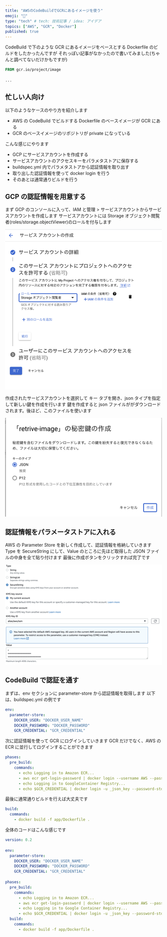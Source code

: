 ```yaml
---
title: "AWSのCodeBuildでGCRにあるイメージを使う"
emoji: "👏"
type: "tech" # tech: 技術記事 / idea: アイデア
topics: ["AWS", "GCR", "Docker"]
published: true
---
```


CodeBuild で下のような GCR にあるイメージをベースとする Dockerfile のビルドをしたかったんですが
それっぽい記事がなかったので書いてみました(ちゃんと調べてないだけかもですが)

```dockerfile
FROM gcr.io/project/image

...

```

## 忙しい人向け

以下のようなケースのやり方を紹介します

- AWS の CodeBuild でビルドする Dockerfile のベースイメージが GCR にある
- GCR のベースイメージのリポジトリが private になっている

こんな感じにやります

- GCP にサービスアカウントを作成する
- サービスアカウントのアクセスキーをパラメタストアに保存する
- buildspec.yml 内でパラメタストアから認証情報を取り出す
- 取り出した認証情報を使って docker login を行う
- そのあとは通常通りビルドを行う

## GCP の認証情報を用意する

まず GCP のコンソールに入って、IAM と管理 > サービスアカウントからサービスアカウントを作成します
サービスアカウントには Storage オブジェクト閲覧者(roles/storage.objectViewer)のロールを付与します

![](/images/aws-build-from-gcr/service-account.png)

作成されたサービスアカウントを選択して キー タブを開き、json タイプを指定して新しい鍵を作成を行います
鍵を作成すると json ファイルががダウンロードされます。後ほど、このファイルを使います

![](/images/aws-build-from-gcr/generate-key.png)

## 認証情報をパラメータストアに入れる

AWS の Parameter Store を新しく作成して、認証情報を格納していきます
Type を SecureString にして、Value のところに先ほど取得した JSON ファイルの中身を全て貼り付けます
最後に作成ボタンをクリックすれば完了です

![](/images/aws-build-from-gcr/store-parameter-store.png)

## CodeBuild で認証を通す

まずは、env セクションに parameter-store から認証情報を取得します
以下は、buildspec.yml の例です

```yaml
env:
  parameter-store:
    DOCKER_USER: "DOCKER_USER_NAME"
    DOCKER_PASSWORD: "DOCKER_PASSWORD"
    GCR_CREDENTIAL: "GCR_CREDENTIAL"
```

次に認証情報を使って GCR にログインしていきます
GCR だけでなく、AWS の ECR に並行してログインすることができます

```yaml
phases:
  pre_build:
    commands:
      - echo Logging in to Amazon ECR...
      - aws ecr get-login-password | docker login --username AWS --password-stdin $AWS_ACCOUNT_ID.dkr.ecr.$AWS_DEFAULT_REGION.amazonaws.com
      - echo Logging in to GoogleContainer Registry...
      - echo $GCR_CREDENTIAL | docker login -u _json_key --password-stdin https://gcr.io
```

最後に通常通りビルドを行えば大丈夫です

```yaml
build:
  commands:
    - docker build -f app/Dockerfile .
```

全体のコードはこんな感じです

```yaml
version: 0.2

env:
  parameter-store:
    DOCKER_USER: "DOCKER_USER_NAME"
    DOCKER_PASSWORD: "DOCKER_PASSWORD"
    GCR_CREDENTIAL: "GCR_CREDENTIAL"

phases:
  pre_build:
    commands:
      - echo Logging in to Amazon ECR...
      - aws ecr get-login-password | docker login --username AWS --password-stdin $AWS_ACCOUNT_ID.dkr.ecr.$AWS_DEFAULT_REGION.amazonaws.com
      - echo Logging in to Google Container Registry...
      - echo $GCR_CREDENTIAL | docker login -u _json_key --password-stdin https://gcr.io
  build:
    commands:
      - docker build -f app/Dockerfile .
```
